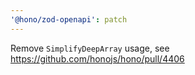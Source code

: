 ```yaml
---
'@hono/zod-openapi': patch
---
```


Remove `SimplifyDeepArray` usage, see https://github.com/honojs/hono/pull/4406
